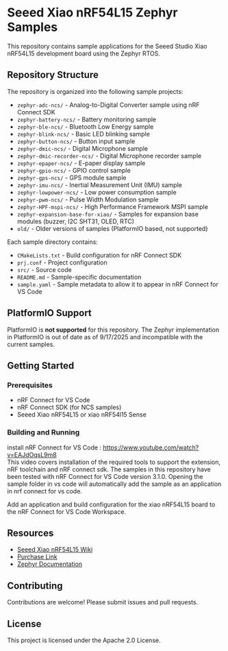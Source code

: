 # Seeed Xiao nRF54L15 Zephyr Samples

This repository contains sample applications for the Seeed Studio Xiao nRF54L15 development board using the Zephyr RTOS.

## Repository Structure

The repository is organized into the following sample projects:

- `zephyr-adc-ncs/` - Analog-to-Digital Converter sample using nRF Connect SDK
- `zephyr-battery-ncs/` - Battery monitoring sample
- `zephyr-ble-ncs/` - Bluetooth Low Energy sample
- `zephyr-blink-ncs/` - Basic LED blinking sample
- `zephyr-button-ncs/` - Button input sample
- `zephyr-dmic-ncs/` - Digital Microphone sample
- `zephyr-dmic-recorder-ncs/` - Digital Microphone recorder sample
- `zephyr-epaper-ncs/` - E-paper display sample
- `zephyr-gpio-ncs/` - GPIO control sample
- `zephyr-gps-ncs/` - GPS module sample
- `zephyr-imu-ncs/` - Inertial Measurement Unit (IMU) sample
- `zephyr-lowpower-ncs/` - Low power consumption sample
- `zephyr-pwm-ncs/` - Pulse Width Modulation sample
- `zephyr-HPF-mspi-ncs/` - High Performance Framework MSPI sample
- `zephyr-expansion-base-for-xiao/` - Samples for expansion base modules (buzzer, I2C SHT31, OLED, RTC)
- `old/` - Older versions of samples (PlatformIO based, not supported)

Each sample directory contains:
- `CMakeLists.txt` - Build configuration for nRF Connect SDK
- `prj.conf` - Project configuration
- `src/` - Source code
- `README.md` - Sample-specific documentation
- `sample.yaml` - Sample metadata to allow it to appear in nRF Connect for VS Code


## PlatformIO Support

PlatformIO is **not supported** for this repository. The Zephyr implementation in PlatformIO is out of date as of 9/17/2025 and incompatible with the current samples.

## Getting Started

### Prerequisites
- nRF Connect for VS Code
- nRF Connect SDK (for NCS samples)
- Seeed Xiao nRF54L15 or xiao nRF54l15 Sense

### Building and Running
install nRF Connect for VS Code : https://www.youtube.com/watch?v=EAJdOqsL9m8  
This video covers installation of the required tools to support the extension, nRF toolchain and nRF connect sdk.
The samples in this repository have been tested with nRF Connect for VS Code version 3.1.0.
Opening the sample folder in vs code will automatically add the sample as an application in nrf connect for vs code.

Add an application and build configuration for the xiao nRF54L15 board to the nRF Connect for VS Code Workspace.

## Resources

- [Seeed Xiao nRF54L15 Wiki](https://wiki.seeedstudio.com/xiao_nrf54l15_sense_getting_started/)
- [Purchase Link](https://www.seeedstudio.com/XIAO-nRF54L15-Sense-p-6494.html)
- [Zephyr Documentation](https://docs.zephyrproject.org/)

## Contributing

Contributions are welcome! Please submit issues and pull requests.

## License

This project is licensed under the Apache 2.0 License.
